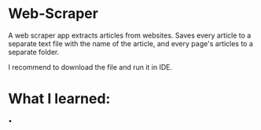 # Web-Scraper
A web scraper app extracts articles from websites.
Saves every article to a separate text file with the name of the article, and every page's articles to a separate folder.

I recommend to download the file and run it in IDE.

# What I learned:
•
